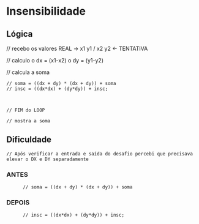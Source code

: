 # Insensibilidade

## Lógica

   // recebo os valores REAL -> x1 y1 / x2 y2 <- TENTATIVA

  // calculo o dx = (x1-x2) o dy = (y1-y2)
  
  // calcula a soma

    // soma = ((dx + dy) * (dx + dy)) + soma
    // insc = ((dx*dx) + (dy*dy)) + insc;



    // FIM do LOOP

    // mostra a soma


## Dificuldade
    // Após verificar a entrada e saída do desafio percebi que precisava elevar o DX e DY separadamente

### ANTES
          // soma = ((dx + dy) * (dx + dy)) + soma
### DEPOIS
          // insc = ((dx*dx) + (dy*dy)) + insc;
